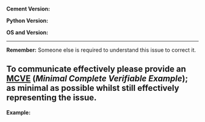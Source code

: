 **Cement Version:**

**Python Version:**

**OS and Version:**

---
**Remember:** Someone else is required to understand this issue to correct it.

To communicate effectively please provide an [MCVE] (*Minimal Complete
Verifiable Example*); as minimal as possible whilst still effectively
representing the issue.
---

**Example:**

[MCVE]: https://stackoverflow.com/help/mcve